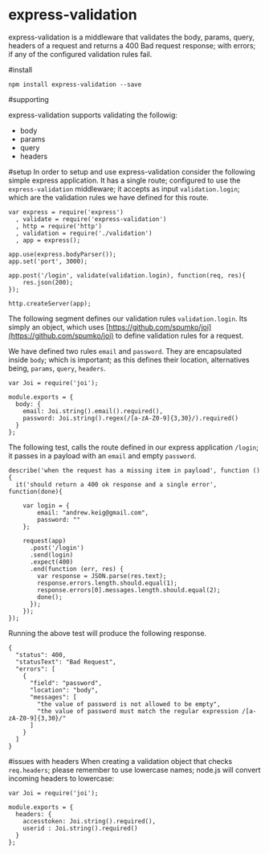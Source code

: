 express-validation
==================

express-validation is a middleware that validates the body, params, query, headers of a request and returns a 400 Bad request response; with errors; if any of the configured validation rules fail.

#install

```
npm install express-validation --save
```


#supporting

express-validation supports validating the followig: 

- body
- params
- query
- headers

#setup
In order to setup and use express-validation consider the following simple express application.  It has a single route; configured to use the ```express-validation``` middleware; it accepts as input ```validation.login```; which are the validation rules we have defined for this route.

```
var express = require('express')
  , validate = require('express-validation')
  , http = require('http') 
  , validation = require('./validation')
  , app = express();

app.use(express.bodyParser());
app.set('port', 3000);

app.post('/login', validate(validation.login), function(req, res){
    res.json(200);
});

http.createServer(app);
```


The following segment defines our validation rules ```validation.login```.  Its simply an object, which uses [https://github.com/spumko/joi](https://github.com/spumko/joi) to define validation rules for a request.

We have defined two rules ```email``` and ```password```.  They are encapsulated inside ```body```; which is important; as this defines their location, alternatives being, ```params```, ```query```, ```headers```.

```
var Joi = require('joi');

module.exports = {
  body: {
    email: Joi.string().email().required(),
    password: Joi.string().regex(/[a-zA-Z0-9]{3,30}/).required()
  }
};
```

The following test, calls the route defined in our express application ```/login```; it passes in a payload with an ```email``` and empty ```password```.  

```
describe('when the request has a missing item in payload', function () {
  it('should return a 400 ok response and a single error', function(done){

    var login = {
        email: "andrew.keig@gmail.com",
        password: ""
    };

    request(app)
      .post('/login')
      .send(login)
      .expect(400)
      .end(function (err, res) {
        var response = JSON.parse(res.text);
        response.errors.length.should.equal(1);
        response.errors[0].messages.length.should.equal(2);
        done();
      });
    });
});
```

Running the above test will produce the following response.

```
{
  "status": 400,
  "statusText": "Bad Request",
  "errors": [
    {
      "field": "password",
      "location": "body",
      "messages": [
        "the value of password is not allowed to be empty",
        "the value of password must match the regular expression /[a-zA-Z0-9]{3,30}/"
      ]
    }
  ]
}
```

#issues with headers
When creating a validation object that checks ```req.headers```; please remember to use lowercase names; node.js will convert incoming headers to lowercase:


```
var Joi = require('joi');

module.exports = {
  headers: {
    accesstoken: Joi.string().required(),
    userid : Joi.string().required()
  }
};
```
